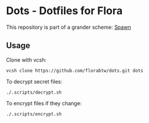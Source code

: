 # Dots - Dotfiles for Flora

This repository is part of a grander scheme:
[Spawn](https://github.com/florabtw/spawn)

## Usage

Clone with vcsh:

```
vcsh clone https://github.com/florabtw/dots.git dots
```

To decrypt secret files:

```
./.scripts/decrypt.sh
```

To encrypt files if they change:

```
./.scripts/encrypt.sh
```
